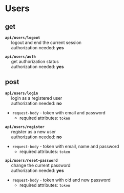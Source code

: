 # Users

## get
**`api/users/logout`**
<br>&nbsp;&nbsp;&nbsp;&nbsp;
	logout and end the current session
<br>&nbsp;&nbsp;&nbsp;&nbsp;
	authorization needed: **yes**

**`api/users/auth`**
<br>&nbsp;&nbsp;&nbsp;&nbsp;
	get authorization status
<br>&nbsp;&nbsp;&nbsp;&nbsp;
	authorization needed: **yes**

## post
**`api/users/login`**
<br>&nbsp;&nbsp;&nbsp;&nbsp;
	login as a registered user
<br>&nbsp;&nbsp;&nbsp;&nbsp;
	authorization needed: **no**
- `request-body` - token with email and password
	- required attributes: `token`

**`api/users/register`**
<br>&nbsp;&nbsp;&nbsp;&nbsp;
	register as a new user
<br>&nbsp;&nbsp;&nbsp;&nbsp;
	authorization needed: **no**
- `request-body` - token with email, name and password
	- required attributes: `token`

**`api/users/reset-password`**
<br>&nbsp;&nbsp;&nbsp;&nbsp;
	change the current password
<br>&nbsp;&nbsp;&nbsp;&nbsp;
	authorization needed: **yes**
- `request-body` - token with old and new password
	- required attributes: `token`
